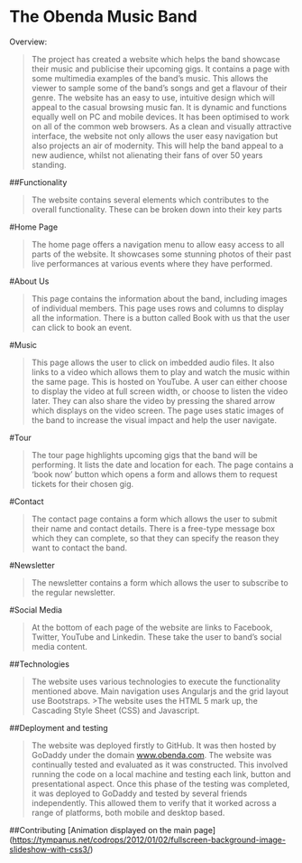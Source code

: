 # The Obenda Music Band

Overview:

>The project has created a website which helps the band showcase their music and publicise their upcoming gigs. It contains a page with some multimedia examples of the band’s music. This allows the viewer to sample some of the band’s songs and get a flavour of their genre. 
The website has an easy to use, intuitive design which will appeal to the casual browsing music fan. It is dynamic and functions equally well on PC and mobile devices. It has been optimised to work on all of the common web browsers.
As a clean and visually attractive interface, the website not only allows the user easy navigation but also projects an air of modernity. This will help the band appeal to a new audience, whilst not alienating their fans of over 50 years standing.



##Functionality
>The website contains several elements which contributes to the overall functionality. These can be broken down into their key parts 

#Home Page
>The home page offers a navigation menu to allow easy access to all parts of the website. It showcases some stunning photos of their past live performances at various events where they have performed.

#About Us
>This page contains the information about the band, including images of individual members. This page uses rows and columns to display all the information.
There is a button called Book with us that the user can click to book an event.


#Music
>This page allows the user to click on imbedded audio files. It also links to a video which allows them to play and watch the music within the same page. This is hosted on YouTube.
A user can either choose to display the video at full screen width, or choose to listen the video later. They can also share the video by pressing the shared arrow which displays on the video screen.
The page uses static images of the band to increase the visual impact and help the user navigate.

#Tour
>The tour page highlights upcoming gigs that the band will be performing. It lists the date and location for each.
>The page contains a ‘book now’ button which opens a form and allows them to request tickets for their chosen gig.

#Contact
>The contact page contains a form which allows the user to submit their name and contact details. There is a free-type message box which they can complete, so that they can specify the reason they want to contact the band.

#Newsletter
>The newsletter contains a form which allows the user to subscribe to the regular newsletter.


#Social Media
>At the bottom of each page of the website are links to Facebook, Twitter, YouTube and Linkedin. These take the user to band’s social media content.

##Technologies
>The website uses various technologies to execute the functionality mentioned above. Main navigation uses Angularjs and the grid layout use Bootstraps. >The website uses the HTML 5 mark up, the Cascading Style Sheet (CSS) and Javascript.


##Deployment and testing
>The website was deployed firstly to GitHub. It was then hosted by GoDaddy under the domain www.obenda.com.
>The website was continually tested and evaluated as it was constructed. This involved running the code on a local machine and testing each link, button and presentational aspect. Once this phase of the testing was completed, it was deployed to GoDaddy and tested by several friends independently. This allowed them to verify that it worked across a range of platforms, both mobile and desktop based.


##Contributing
[Animation displayed on the main page] (https://tympanus.net/codrops/2012/01/02/fullscreen-background-image-slideshow-with-css3/)

